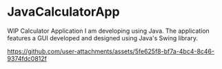 # JavaCalculatorApp
WIP Calculator Application I am developing using Java. The application features a GUI developed and designed using Java's Swing library.
<br>

https://github.com/user-attachments/assets/5fe625f8-bf7a-4bc4-8c46-9374fdc0812f


